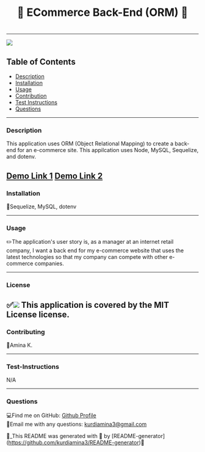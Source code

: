 
  
  # <h1 align="center"> 🌻 ECommerce Back-End (ORM) 🌻 <h1>
  
----

<a href="https://img.shields.io/badge/License-MIT License-blueviolet"><img src="https://img.shields.io/badge/License-MIT License-blueviolet"></a>

## Table of Contents
- [Description](#description)
- [Installation](#installation)
- [Usage](#usage)
- [Contribution](#contribution)
- [Test Instructions](#test-instructions)
- [Questions](#questions)

----

### Description
This application uses ORM (Object Relational Mapping) to create a back-end for an e-commerce site. This appilcation uses Node, MySQL, Sequelize, and dotenv.

[Demo Link 1](https://watch.screencastify.com/v/sHbUUl7na34htFEZlJj1)
[Demo Link 2](https://watch.screencastify.com/v/mifu613GGbnuyCq9emVl)
----
### Installation
🔧Sequelize, MySQL, dotenv

----
### Usage
✏️The application's user story is, as a manager at an internet retail company, I want a back end for my e-commerce website that uses the latest technologies so that my company can compete with other e-commerce companies.

----
### License
✅<a href="https://img.shields.io/badge/License-MIT License-blueviolet"><img src="https://img.shields.io/badge/License-MIT License-blueviolet"></a>
This application is covered by the MIT License license.
----

### Contributing
🤝Amina K.

----
### Test-Instructions
N/A

----
### Questions
💻Find me on GitHub: [Github Profile](https://github.com/Kurdiamina3)
<br />
📧Email me with any questions: kurdiamina3@gmail.com 
<br />

🌟_This README was generated with 💓 by [README-generator] (https://github.com/kurdiamina3/README-generator)🌟
